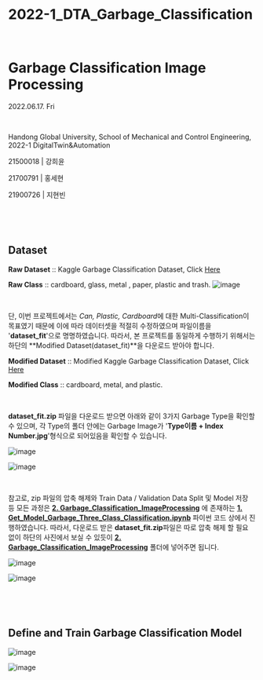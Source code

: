 # 2022-1_DTA_Garbage_Classification

​	

# Garbage Classification Image Processing

2022.06.17. Fri

​	

Handong Global University, School of Mechanical and Control Engineering, 2022-1 DigitalTwin&Automation

21500018 | 강희윤

21700791 | 홍세현

21900726 | 지현빈

​	

​	

## Dataset

**Raw Dataset** :: Kaggle Garbage Classification Dataset, Click [Here](https://github.com/Hongsehyun/2022_1_DigitalTwin_Automation/blob/main/Project%20%232/2.%20Garbage_Classification_ImageProcessing/dataset.zip)

**Raw Class** :: cardboard, glass, metal , paper, plastic and trash.
                ![image](https://user-images.githubusercontent.com/84533279/174222867-df0cf686-f110-457b-9e28-ffaa8bc6f916.png)

​	

단, 이번 프로젝트에서는 *Can, Plastic, Cardboard*에 대한 Multi-Classification이 목표였기 때문에 이에 따라 데이터셋을 적절히 수정하였으며 파일이름을 '**dataset_fit**'으로 명명하였습니다. 따라서, 본 프로젝트를 동일하게 수행하기 위해서는 하단의 **Modified Dataset(dataset_fit)**을 다운로드 받아야 합니다.

**Modified Dataset** :: Modified Kaggle Garbage Classification Dataset, Click [Here](https://github.com/Hongsehyun/2022_1_DigitalTwin_Automation/blob/main/Project%20%232/2.%20Garbage_Classification_ImageProcessing/dataset_fit.zip)

**Modified Class** :: cardboard, metal, and plastic.

​	

**dataset_fit.zip** 파일을 다운로드 받으면 아래와 같이 3가지 Garbage Type을 확인할 수 있으며, 각 Type의 폴더 안에는 Garbage Image가 '**Type이름 + Index Number.jpg**'형식으로 되어있음을 확인할 수 있습니다.

![image](https://user-images.githubusercontent.com/84533279/174230341-723567d2-973a-48d7-a7f2-dadab038d8ca.png)

![image](https://user-images.githubusercontent.com/84533279/174230405-3b05b608-4a9f-4481-a7f3-0bae72cb0a39.png)

​	

참고로, zip 파일의 압축 해제와 Train Data / Validation Data Split 및 Model 저장 등 모든 과정은 **[2. Garbage_Classification_ImageProcessing](https://github.com/Hongsehyun/2022_1_DigitalTwin_Automation/tree/main/Project%20%232/2.%20Garbage_Classification_ImageProcessing)** 에 존재하는 **[1. Get_Model_Garbage_Three_Class_Classification.ipynb](https://github.com/Hongsehyun/2022_1_DigitalTwin_Automation/blob/main/Project%20%232/2.%20Garbage_Classification_ImageProcessing/1.%20Get_Model_Garbage_Three_Class_Classification.ipynb)** 파이썬 코드 상에서 진행하였습니다. 따라서, 다운로드 받은 **dataset_fit.zip**파일은 따로 압축 해제 할 필요 없이 하단의 사진에서 보실 수 있듯이 **[2. Garbage_Classification_ImageProcessing](https://github.com/Hongsehyun/2022_1_DigitalTwin_Automation/tree/main/Project%20%232/2.%20Garbage_Classification_ImageProcessing)** 폴더에 넣어주면 됩니다.

![image](https://user-images.githubusercontent.com/84533279/174235761-2609c340-2ab6-4757-b5ba-b4e94312a815.png)

![image](https://user-images.githubusercontent.com/84533279/174235622-1b8b00f3-eac3-49f0-9b96-6618c1cf0378.png)
​	

​	

​	

## Define and Train Garbage Classification Model

![image](https://user-images.githubusercontent.com/84533279/174235898-ed33ac2a-9519-4653-8219-90a1041497c2.png)

![image](https://user-images.githubusercontent.com/84533279/174235819-8f499a86-627a-4e00-b61c-9f5f04bba6ec.png)

  
